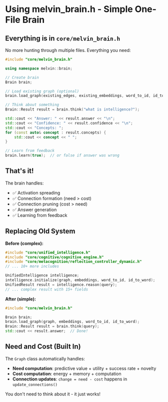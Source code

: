 # Using melvin_brain.h - Simple One-File Brain

## Everything is in `core/melvin_brain.h`

No more hunting through multiple files. Everything you need:

```cpp
#include "core/melvin_brain.h"

using namespace melvin::brain;

// Create brain
Brain brain;

// Load existing graph (optional)
brain.load_graph(existing_edges, existing_embeddings, word_to_id, id_to_word);

// Think about something
Brain::Result result = brain.think("what is intelligence?");

std::cout << "Answer: " << result.answer << "\n";
std::cout << "Confidence: " << result.confidence << "\n";
std::cout << "Concepts: ";
for (const auto& concept : result.concepts) {
    std::cout << concept << " ";
}

// Learn from feedback
brain.learn(true);  // or false if answer was wrong
```

## That's it!

The brain handles:
- ✅ Activation spreading
- ✅ Connection formation (need > cost)
- ✅ Connection pruning (cost > need)
- ✅ Answer generation
- ✅ Learning from feedback

## Replacing Old System

**Before (complex):**
```cpp
#include "core/unified_intelligence.h"
#include "core/cognitive/cognitive_engine.h"
#include "core/metacognition/reflection_controller_dynamic.h"
// ... 10+ more includes

UnifiedIntelligence intelligence;
intelligence.initialize(graph, embeddings, word_to_id, id_to_word);
UnifiedResult result = intelligence.reason(query);
// ... complex result with 15+ fields
```

**After (simple):**
```cpp
#include "core/melvin_brain.h"

Brain brain;
brain.load_graph(graph, embeddings, word_to_id, id_to_word);
Brain::Result result = brain.think(query);
std::cout << result.answer;  // Done!
```

## Need and Cost (Built In)

The `Graph` class automatically handles:
- **Need computation**: predictive value + utility + success rate + novelty
- **Cost computation**: energy + memory + computation
- **Connection updates**: `change = need - cost` happens in `update_connections()`

You don't need to think about it - it just works!

